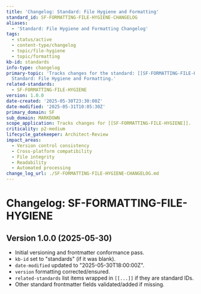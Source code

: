 ```yaml
---
title: 'Changelog: Standard: File Hygiene and Formatting'
standard_id: SF-FORMATTING-FILE-HYGIENE-CHANGELOG
aliases:
  - 'Standard: File Hygiene and Formatting Changelog'
tags:
  - status/active
  - content-type/changelog
  - topic/file-hygiene
  - topic/formatting
kb-id: standards
info-type: changelog
primary-topic: 'Tracks changes for the standard: [[SF-FORMATTING-FILE-HYGIENE]] -
  Standard: File Hygiene and Formatting.'
related-standards:
  - SF-FORMATTING-FILE-HYGIENE
version: 1.0.0
date-created: '2025-05-30T23:30:00Z'
date-modified: '2025-05-31T10:05:30Z'
primary_domain: SF
sub_domain: MARKDOWN
scope_application: Tracks changes for [[SF-FORMATTING-FILE-HYGIENE]].
criticality: p2-medium
lifecycle_gatekeeper: Architect-Review
impact_areas:
  - Version control consistency
  - Cross-platform compatibility
  - File integrity
  - Readability
  - Automated processing
change_log_url: ./SF-FORMATTING-FILE-HYGIENE-CHANGELOG.md
---
```


# Changelog: SF-FORMATTING-FILE-HYGIENE

## Version 1.0.0 (2025-05-30)
- Initial versioning and frontmatter conformance pass.
- `kb-id` set to "standards" (if it was blank).
- `date-modified` updated to "2025-05-30T18:00:00Z".
- `version` formatting corrected/ensured.
- `related-standards` list items wrapped in `[[...]]` if they are standard IDs.
- Other standard frontmatter fields validated/added if missing.
